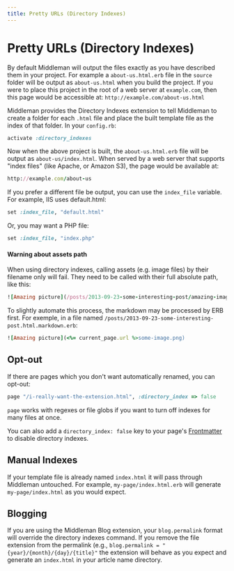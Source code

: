 ```yaml
---
title: Pretty URLs (Directory Indexes)
---
```


# Pretty URLs (Directory Indexes)

By default Middleman will output the files exactly as you have described them in your project. For example a `about-us.html.erb` file in the `source` folder will be output as `about-us.html` when you build the project. If you were to place this project in the root of a web server at `example.com`, then this page would be accessible at: `http://example.com/about-us.html`



Middleman provides the Directory Indexes extension to tell Middleman to create a folder for each `.html` file and place the built template file as the index of that folder. In your `config.rb`:

``` ruby
activate :directory_indexes
```

Now when the above project is built, the `about-us.html.erb` file will be output as `about-us/index.html`. When served by a web server that supports "index files" (like Apache, or Amazon S3), the page would be available at:

``` ruby
http://example.com/about-us
```

If you prefer a different file be output, you can use the `index_file` variable. For example, IIS uses default.html:

``` ruby
set :index_file, "default.html"
```

Or, you may want a PHP file:

``` ruby
set :index_file, "index.php"
```

#### Warning about assets path

When using directory indexes, calling assets (e.g. image files) by their filename only will fail. They need to be called with their full absolute path, like this:

``` ruby
![Amazing picture](/posts/2013-09-23-some-interesting-post/amazing-image.png)
```

To slightly automate this process, the markdown may be processed by ERB first. For exemple, in a file named `/posts/2013-09-23-some-interesting-post.html.markdown.erb`:

``` ruby
![Amazing picture](<%= current_page.url %>some-image.png)
```

## Opt-out

If there are pages which you don't want automatically renamed, you can opt-out:

``` ruby
page "/i-really-want-the-extension.html", :directory_index => false
```

`page` works with regexes or file globs if you want to turn off indexes for many files at once.

You can also add a `directory_index: false` key to your page's [Frontmatter](/basics/frontmatter/) to disable directory indexes.

## Manual Indexes

If your template file is already named `index.html` it will pass through Middleman untouched. For example, `my-page/index.html.erb` will generate `my-page/index.html` as you would expect.

## Blogging

If you are using the Middleman Blog extension, your `blog.permalink` format will override the directory indexes command. If you remove the file extension from the permalink (e.g., `blog.permalink = "{year}/{month}/{day}/{title}"` the extension will behave as you expect and generate an `index.html` in your article name directory.
